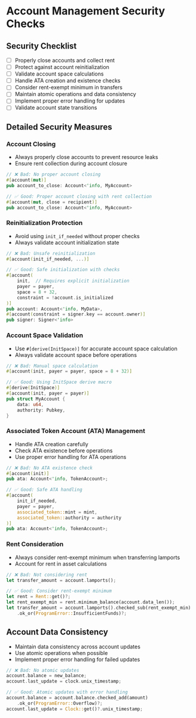 # Account Management Security Checks

## Security Checklist

- [ ] Properly close accounts and collect rent
- [ ] Protect against account reinitialization
- [ ] Validate account space calculations
- [ ] Handle ATA creation and existence checks
- [ ] Consider rent-exempt minimum in transfers
- [ ] Maintain atomic operations and data consistency
- [ ] Implement proper error handling for updates
- [ ] Validate account state transitions

## Detailed Security Measures

### Account Closing

- Always properly close accounts to prevent resource leaks
- Ensure rent collection during account closure

```rust
// ❌ Bad: No proper account closing
#[account(mut)]
pub account_to_close: Account<'info, MyAccount>

// ✅ Good: Proper account closing with rent collection
#[account(mut, close = recipient)]
pub account_to_close: Account<'info, MyAccount>
```

### Reinitialization Protection

- Avoid using `init_if_needed` without proper checks
- Always validate account initialization state

```rust
// ❌ Bad: Unsafe reinitialization
#[account(init_if_needed, ...)]

// ✅ Good: Safe initialization with checks
#[account(
    init,  // Requires explicit initialization
    payer = payer,
    space = 8 + 32,
    constraint = !account.is_initialized
)]
pub account: Account<'info, MyData>,
#[account(constraint = signer.key == account.owner)]
pub signer: Signer<'info>
```

### Account Space Validation

- Use `#[derive(InitSpace)]` for accurate account space calculation
- Always validate account space before operations

```rust
// ❌ Bad: Manual space calculation
#[account(init, payer = payer, space = 8 + 32)]

// ✅ Good: Using InitSpace derive macro
#[derive(InitSpace)]
#[account(init, payer = payer)]
pub struct MyAccount {
    data: u64,
    authority: Pubkey,
}
```

### Associated Token Account (ATA) Management

- Handle ATA creation carefully
- Check ATA existence before operations
- Use proper error handling for ATA operations

```rust
// ❌ Bad: No ATA existence check
#[account(init)]
pub ata: Account<'info, TokenAccount>;

// ✅ Good: Safe ATA handling
#[account(
    init_if_needed,
    payer = payer,
    associated_token::mint = mint,
    associated_token::authority = authority
)]
pub ata: Account<'info, TokenAccount>;
```

### Rent Consideration

- Always consider rent-exempt minimum when transferring lamports
- Account for rent in asset calculations

```rust
// ❌ Bad: Not considering rent
let transfer_amount = account.lamports();

// ✅ Good: Consider rent-exempt minimum
let rent = Rent::get()?;
let rent_exempt_min = rent.minimum_balance(account.data_len());
let transfer_amount = account.lamports().checked_sub(rent_exempt_min)
    .ok_or(ProgramError::InsufficientFunds)?;
```

## Account Data Consistency

- Maintain data consistency across account updates
- Use atomic operations when possible
- Implement proper error handling for failed updates

```rust
// ❌ Bad: No atomic updates
account.balance = new_balance;
account.last_update = clock.unix_timestamp;

// ✅ Good: Atomic updates with error handling
account.balance = account.balance.checked_add(amount)
    .ok_or(ProgramError::Overflow)?;
account.last_update = Clock::get()?.unix_timestamp;
``` 